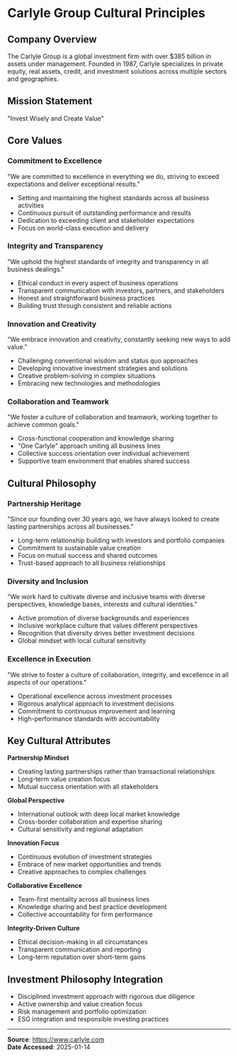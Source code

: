 # Carlyle Group Cultural Principles

## Company Overview
The Carlyle Group is a global investment firm with over $385 billion in assets under management. Founded in 1987, Carlyle specializes in private equity, real assets, credit, and investment solutions across multiple sectors and geographies.

## Mission Statement
"Invest Wisely and Create Value"

## Core Values

### Commitment to Excellence
"We are committed to excellence in everything we do, striving to exceed expectations and deliver exceptional results."

- Setting and maintaining the highest standards across all business activities
- Continuous pursuit of outstanding performance and results
- Dedication to exceeding client and stakeholder expectations
- Focus on world-class execution and delivery

### Integrity and Transparency
"We uphold the highest standards of integrity and transparency in all business dealings."

- Ethical conduct in every aspect of business operations
- Transparent communication with investors, partners, and stakeholders
- Honest and straightforward business practices
- Building trust through consistent and reliable actions

### Innovation and Creativity
"We embrace innovation and creativity, constantly seeking new ways to add value."

- Challenging conventional wisdom and status quo approaches
- Developing innovative investment strategies and solutions
- Creative problem-solving in complex situations
- Embracing new technologies and methodologies

### Collaboration and Teamwork
"We foster a culture of collaboration and teamwork, working together to achieve common goals."

- Cross-functional cooperation and knowledge sharing
- "One Carlyle" approach uniting all business lines
- Collective success orientation over individual achievement
- Supportive team environment that enables shared success

## Cultural Philosophy

### Partnership Heritage
"Since our founding over 30 years ago, we have always looked to create lasting partnerships across all businesses."

- Long-term relationship building with investors and portfolio companies
- Commitment to sustainable value creation
- Focus on mutual success and shared outcomes
- Trust-based approach to all business relationships

### Diversity and Inclusion
"We work hard to cultivate diverse and inclusive teams with diverse perspectives, knowledge bases, interests and cultural identities."

- Active promotion of diverse backgrounds and experiences
- Inclusive workplace culture that values different perspectives
- Recognition that diversity drives better investment decisions
- Global mindset with local cultural sensitivity

### Excellence in Execution
"We strive to foster a culture of collaboration, integrity, and excellence in all aspects of our operations."

- Operational excellence across investment processes
- Rigorous analytical approach to investment decisions
- Commitment to continuous improvement and learning
- High-performance standards with accountability

## Key Cultural Attributes

**Partnership Mindset**
- Creating lasting partnerships rather than transactional relationships
- Long-term value creation focus
- Mutual success orientation with all stakeholders

**Global Perspective**
- International outlook with deep local market knowledge
- Cross-border collaboration and expertise sharing
- Cultural sensitivity and regional adaptation

**Innovation Focus**
- Continuous evolution of investment strategies
- Embrace of new market opportunities and trends
- Creative approaches to complex challenges

**Collaborative Excellence**
- Team-first mentality across all business lines
- Knowledge sharing and best practice development
- Collective accountability for firm performance

**Integrity-Driven Culture**
- Ethical decision-making in all circumstances
- Transparent communication and reporting
- Long-term reputation over short-term gains

## Investment Philosophy Integration

- Disciplined investment approach with rigorous due diligence
- Active ownership and value creation focus
- Risk management and portfolio optimization
- ESG integration and responsible investing practices

---

**Source**: https://www.carlyle.com  
**Date Accessed**: 2025-01-14